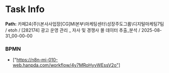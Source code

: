 # Task Info

**Path:** 카페24(주)\본사사업장\[CG]MI본부\마케팅센터\성장주도그룹\디지털마케팅7팀 / etoh / [282174] 광고 운영 관리 _ 자사 및 경쟁사 몰 데이터 추출_분석 / 2025-08-31_00-00-00

### BPMN
- ["https://n8n-mi-010-web.hanpda.com/workflow/4y7MRoHyvWEssV2o"]


